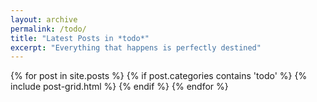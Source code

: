 ```yaml
---
layout: archive
permalink: /todo/
title: "Latest Posts in *todo*"
excerpt: "Everything that happens is perfectly destined"
---
```


<div class="tiles">
{% for post in site.posts %}
	{% if post.categories contains 'todo' %}
		{% include post-grid.html %}
	{% endif %}
{% endfor %}
</div><!-- /.tiles -->
